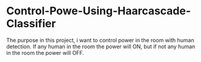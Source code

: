 # Control-Powe-Using-Haarcascade-Classifier
The purpose in this project, i want to control power in the room with human detection. If any human in the room the power will ON, but if not any human in the room the power will OFF.
